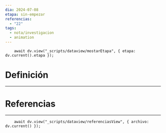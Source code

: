 ```yaml
---
dia: 2024-07-08
etapa: sin-empezar
referencias:
  - "22"
tags:
  - nota/investigacion
  - animation
---
```

```dataviewjs
	await dv.view("_scripts/dataview/mostarEtapa", { etapa: dv.current().etapa });
```
# Definición
---



# Referencias
---
```dataviewjs
	await dv.view("_scripts/dataview/referenciasView", { archivo: dv.current() });
```